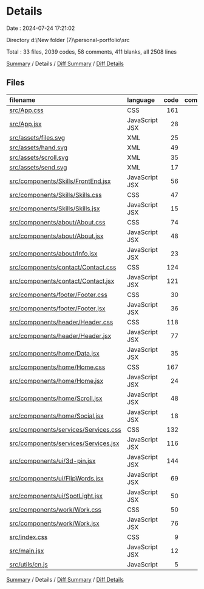 # Details

Date : 2024-07-24 17:21:02

Directory d:\\New folder (7)\\personal-portfolio\\src

Total : 33 files,  2039 codes, 58 comments, 411 blanks, all 2508 lines

[Summary](results.md) / Details / [Diff Summary](diff.md) / [Diff Details](diff-details.md)

## Files
| filename | language | code | comment | blank | total |
| :--- | :--- | ---: | ---: | ---: | ---: |
| [src/App.css](/src/App.css) | CSS | 161 | 20 | 36 | 217 |
| [src/App.jsx](/src/App.jsx) | JavaScript JSX | 28 | 0 | 6 | 34 |
| [src/assets/files.svg](/src/assets/files.svg) | XML | 25 | 0 | 0 | 25 |
| [src/assets/hand.svg](/src/assets/hand.svg) | XML | 49 | 0 | 0 | 49 |
| [src/assets/scroll.svg](/src/assets/scroll.svg) | XML | 35 | 0 | 0 | 35 |
| [src/assets/send.svg](/src/assets/send.svg) | XML | 17 | 0 | 0 | 17 |
| [src/components/Skills/FrontEnd.jsx](/src/components/Skills/FrontEnd.jsx) | JavaScript JSX | 56 | 0 | 18 | 74 |
| [src/components/Skills/Skills.css](/src/components/Skills/Skills.css) | CSS | 47 | 10 | 14 | 71 |
| [src/components/Skills/Skills.jsx](/src/components/Skills/Skills.jsx) | JavaScript JSX | 15 | 0 | 4 | 19 |
| [src/components/about/About.css](/src/components/about/About.css) | CSS | 74 | 3 | 25 | 102 |
| [src/components/about/About.jsx](/src/components/about/About.jsx) | JavaScript JSX | 48 | 0 | 7 | 55 |
| [src/components/about/Info.jsx](/src/components/about/Info.jsx) | JavaScript JSX | 23 | 0 | 11 | 34 |
| [src/components/contact/Contact.css](/src/components/contact/Contact.css) | CSS | 124 | 3 | 29 | 156 |
| [src/components/contact/Contact.jsx](/src/components/contact/Contact.jsx) | JavaScript JSX | 121 | 0 | 20 | 141 |
| [src/components/footer/Footer.css](/src/components/footer/Footer.css) | CSS | 30 | 3 | 11 | 44 |
| [src/components/footer/Footer.jsx](/src/components/footer/Footer.jsx) | JavaScript JSX | 36 | 0 | 7 | 43 |
| [src/components/header/Header.css](/src/components/header/Header.css) | CSS | 118 | 1 | 23 | 142 |
| [src/components/header/Header.jsx](/src/components/header/Header.jsx) | JavaScript JSX | 77 | 0 | 13 | 90 |
| [src/components/home/Data.jsx](/src/components/home/Data.jsx) | JavaScript JSX | 35 | 0 | 9 | 44 |
| [src/components/home/Home.css](/src/components/home/Home.css) | CSS | 167 | 9 | 49 | 225 |
| [src/components/home/Home.jsx](/src/components/home/Home.jsx) | JavaScript JSX | 24 | 0 | 6 | 30 |
| [src/components/home/Scroll.jsx](/src/components/home/Scroll.jsx) | JavaScript JSX | 48 | 0 | 3 | 51 |
| [src/components/home/Social.jsx](/src/components/home/Social.jsx) | JavaScript JSX | 18 | 0 | 6 | 24 |
| [src/components/services/Services.css](/src/components/services/Services.css) | CSS | 132 | 3 | 32 | 167 |
| [src/components/services/Services.jsx](/src/components/services/Services.jsx) | JavaScript JSX | 116 | 0 | 30 | 146 |
| [src/components/ui/3d-pin.jsx](/src/components/ui/3d-pin.jsx) | JavaScript JSX | 144 | 0 | 7 | 151 |
| [src/components/ui/FlipWords.jsx](/src/components/ui/FlipWords.jsx) | JavaScript JSX | 69 | 1 | 5 | 75 |
| [src/components/ui/SpotLight.jsx](/src/components/ui/SpotLight.jsx) | JavaScript JSX | 50 | 0 | 2 | 52 |
| [src/components/work/Work.css](/src/components/work/Work.css) | CSS | 50 | 5 | 19 | 74 |
| [src/components/work/Work.jsx](/src/components/work/Work.jsx) | JavaScript JSX | 76 | 0 | 14 | 90 |
| [src/index.css](/src/index.css) | CSS | 9 | 0 | 1 | 10 |
| [src/main.jsx](/src/main.jsx) | JavaScript JSX | 12 | 0 | 2 | 14 |
| [src/utils/cn.js](/src/utils/cn.js) | JavaScript | 5 | 0 | 2 | 7 |

[Summary](results.md) / Details / [Diff Summary](diff.md) / [Diff Details](diff-details.md)
